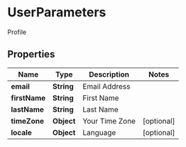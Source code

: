 

# UserParameters

Profile

## Properties

| Name | Type | Description | Notes |
|------------ | ------------- | ------------- | -------------|
|**email** | **String** | Email Address |  |
|**firstName** | **String** | First Name |  |
|**lastName** | **String** | Last Name |  |
|**timeZone** | **Object** | Your Time Zone |  [optional] |
|**locale** | **Object** | Language |  [optional] |




